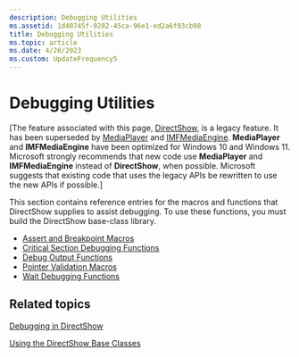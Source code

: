 ```yaml
---
description: Debugging Utilities
ms.assetid: 1d40745f-9282-45ca-96e1-ed2a6f03cb98
title: Debugging Utilities
ms.topic: article
ms.date: 4/26/2023
ms.custom: UpdateFrequency5
---
```


# Debugging Utilities

\[The feature associated with this page, [DirectShow](/windows/win32/directshow/directshow), is a legacy feature. It has been superseded by [MediaPlayer](/uwp/api/Windows.Media.Playback.MediaPlayer) and [IMFMediaEngine](/windows/win32/api/mfmediaengine/nn-mfmediaengine-imfmediaengine). **MediaPlayer** and **IMFMediaEngine** have been optimized for Windows 10 and Windows 11. Microsoft strongly recommends that new code use **MediaPlayer** and **IMFMediaEngine** instead of **DirectShow**, when possible. Microsoft suggests that existing code that uses the legacy APIs be rewritten to use the new APIs if possible.\]

This section contains reference entries for the macros and functions that DirectShow supplies to assist debugging. To use these functions, you must build the DirectShow base-class library.

-   [Assert and Breakpoint Macros](assert-and-breakpoint-macros.md)
-   [Critical Section Debugging Functions](critical-section-debugging-functions.md)
-   [Debug Output Functions](debug-output-functions.md)
-   [Pointer Validation Macros](pointer-validation-macros.md)
-   [Wait Debugging Functions](wait-debugging-functions.md)

## Related topics

<dl> <dt>

[Debugging in DirectShow](debugging-in-directshow.md)
</dt> <dt>

[Using the DirectShow Base Classes](using-the-directshow-base-classes.md)
</dt> </dl>

 

 



